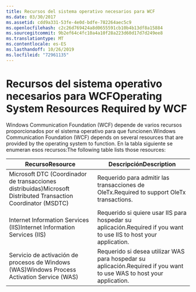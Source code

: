 ```yaml
---
title: Recursos del sistema operativo necesarios para WCF
ms.date: 03/30/2017
ms.assetid: cdd9a331-53fe-4e0d-bdfe-782264aec5c9
ms.openlocfilehash: c2c26d769424a8d0655591cb10b4b13df8a15884
ms.sourcegitcommit: 9b2ef64c4fc10a4a10f28a223d60d17d7d249ee8
ms.translationtype: MT
ms.contentlocale: es-ES
ms.lasthandoff: 10/26/2019
ms.locfileid: "72961135"
---
```

# <a name="operating-system-resources-required-by-wcf"></a><span data-ttu-id="b738f-102">Recursos del sistema operativo necesarios para WCF</span><span class="sxs-lookup"><span data-stu-id="b738f-102">Operating System Resources Required by WCF</span></span>

<span data-ttu-id="b738f-103">Windows Communication Foundation (WCF) depende de varios recursos proporcionados por el sistema operativo para que funcionen.</span><span class="sxs-lookup"><span data-stu-id="b738f-103">Windows Communication Foundation (WCF) depends on several resources that are provided by the operating system to function.</span></span> <span data-ttu-id="b738f-104">En la tabla siguiente se enumeran esos recursos:</span><span class="sxs-lookup"><span data-stu-id="b738f-104">The following table lists those resources:</span></span>

|<span data-ttu-id="b738f-105">Recurso</span><span class="sxs-lookup"><span data-stu-id="b738f-105">Resource</span></span>|<span data-ttu-id="b738f-106">Descripción</span><span class="sxs-lookup"><span data-stu-id="b738f-106">Description</span></span>|
|--------------|-----------------|
|<span data-ttu-id="b738f-107">Microsoft DTC (Coordinador de transacciones distribuidas)</span><span class="sxs-lookup"><span data-stu-id="b738f-107">Microsoft Distributed Transaction Coordinator (MSDTC)</span></span>|<span data-ttu-id="b738f-108">Requerido para admitir las transacciones de OleTx.</span><span class="sxs-lookup"><span data-stu-id="b738f-108">Required to support OleTx transactions.</span></span>|
|<span data-ttu-id="b738f-109">Internet Information Services (IIS)</span><span class="sxs-lookup"><span data-stu-id="b738f-109">Internet Information Services (IIS)</span></span>|<span data-ttu-id="b738f-110">Requerido si quiere usar IIS para hospedar su aplicación.</span><span class="sxs-lookup"><span data-stu-id="b738f-110">Required if you want to use IIS to host your application.</span></span>|
|<span data-ttu-id="b738f-111">Servicio de activación de procesos de Windows (WAS)</span><span class="sxs-lookup"><span data-stu-id="b738f-111">Windows Process Activation Service (WAS)</span></span>|<span data-ttu-id="b738f-112">Requerido si desea utilizar WAS para hospedar su aplicación.</span><span class="sxs-lookup"><span data-stu-id="b738f-112">Required if you want to use WAS to host your application.</span></span>|
